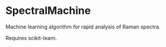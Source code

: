 # SpectralMachine

Machine learning algorithm for rapid analysis of Raman spectra.

Requires scikit-learn.